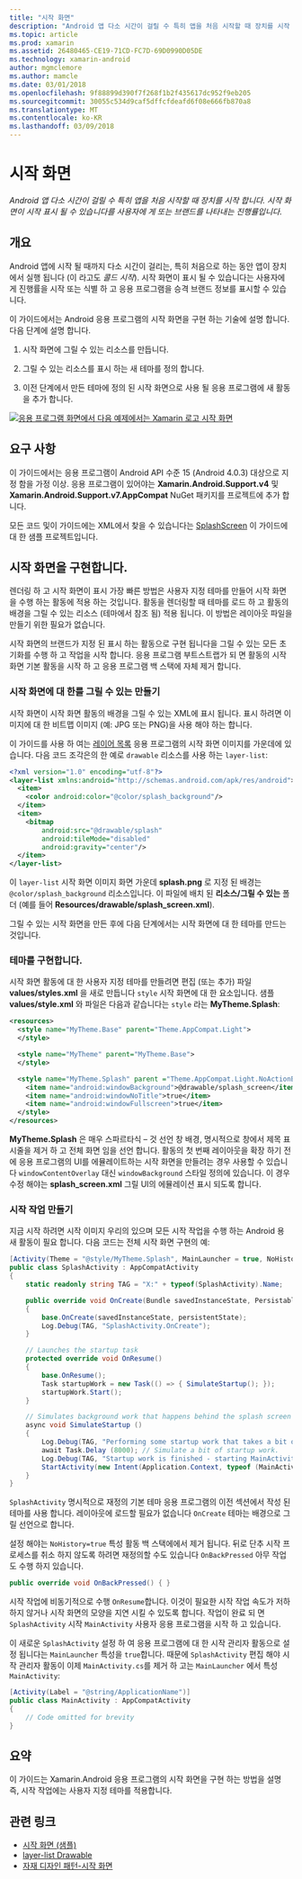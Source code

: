 ```yaml
---
title: "시작 화면"
description: "Android 앱 다소 시간이 걸릴 수 특히 앱을 처음 시작할 때 장치를 시작 합니다. 시작 화면이 시작 표시 될 수 있습니다를 사용자에 게 또는 브랜드를 나타내는 진행률입니다."
ms.topic: article
ms.prod: xamarin
ms.assetid: 26480465-CE19-71CD-FC7D-69D0990D05DE
ms.technology: xamarin-android
author: mgmclemore
ms.author: mamcle
ms.date: 03/01/2018
ms.openlocfilehash: 9f88899d390f7f268f1b2f435617dc952f9eb205
ms.sourcegitcommit: 30055c534d9caf5dffcfdeafd6f08e666fb870a8
ms.translationtype: MT
ms.contentlocale: ko-KR
ms.lasthandoff: 03/09/2018
---
```

# <a name="splash-screen"></a>시작 화면

_Android 앱 다소 시간이 걸릴 수 특히 앱을 처음 시작할 때 장치를 시작 합니다. 시작 화면이 시작 표시 될 수 있습니다를 사용자에 게 또는 브랜드를 나타내는 진행률입니다._


## <a name="overview"></a>개요

Android 앱에 시작 될 때까지 다소 시간이 걸리는, 특히 처음으로 하는 동안 앱이 장치에서 실행 됩니다 (이 라고도 _콜드 시작_). 시작 화면이 표시 될 수 있습니다는 사용자에 게 진행률을 시작 또는 식별 하 고 응용 프로그램을 승격 브랜드 정보를 표시할 수 있습니다.

이 가이드에서는 Android 응용 프로그램의 시작 화면을 구현 하는 기술에 설명 합니다. 다음 단계에 설명 합니다.

1.  시작 화면에 그릴 수 있는 리소스를 만듭니다.

2.  그릴 수 있는 리소스를 표시 하는 새 테마를 정의 합니다.

3.  이전 단계에서 만든 테마에 정의 된 시작 화면으로 사용 될 응용 프로그램에 새 활동을 추가 합니다.

[![응용 프로그램 화면에서 다음 예제에서는 Xamarin 로고 시작 화면](splash-screen-images/splashscreen-01-sml.png)](splash-screen-images/splashscreen-01.png#lightbox)


## <a name="requirements"></a>요구 사항

이 가이드에서는 응용 프로그램이 Android API 수준 15 (Android 4.0.3) 대상으로 지정 함을 가정 이상. 응용 프로그램이 있어야는 **Xamarin.Android.Support.v4** 및 **Xamarin.Android.Support.v7.AppCompat** NuGet 패키지를 프로젝트에 추가 합니다.

모든 코드 및이 가이드에는 XML에서 찾을 수 있습니다는 [SplashScreen](https://developer.xamarin.com/samples/monodroid/SplashScreen) 이 가이드에 대 한 샘플 프로젝트입니다.


## <a name="implementing-a-splash-screen"></a>시작 화면을 구현합니다.

렌더링 하 고 시작 화면이 표시 가장 빠른 방법은 사용자 지정 테마를 만들어 시작 화면을 수행 하는 활동에 적용 하는 것입니다. 활동을 렌더링할 때 테마를 로드 하 고 활동의 배경을 그릴 수 있는 리소스 (테마에서 참조 됨) 적용 됩니다. 이 방법은 레이아웃 파일을 만들기 위한 필요가 없습니다.

시작 화면의 브랜드가 지정 된 표시 하는 활동으로 구현 됩니다을 그릴 수 있는 모든 초기화를 수행 하 고 작업을 시작 합니다. 응용 프로그램 부트스트랩가 되 면 활동의 시작 화면 기본 활동을 시작 하 고 응용 프로그램 백 스택에 자체 제거 합니다.


### <a name="creating-a-drawable-for-the-splash-screen"></a>시작 화면에 대 한를 그릴 수 있는 만들기

시작 화면이 시작 화면 활동의 배경을 그릴 수 있는 XML에 표시 됩니다. 표시 하려면 이미지에 대 한 비트맵 이미지 (예: JPG 또는 PNG)을 사용 해야 하는 합니다.

이 가이드를 사용 하 여는 [레이어 목록](http://developer.android.com/guide/topics/resources/drawable-resource.html#LayerList) 응용 프로그램의 시작 화면 이미지를 가운데에 있습니다. 다음 코드 조각은의 한 예로 `drawable` 리소스를 사용 하는 `layer-list`:

```xml
<?xml version="1.0" encoding="utf-8"?>
<layer-list xmlns:android="http://schemas.android.com/apk/res/android">
  <item>
    <color android:color="@color/splash_background"/>
  </item>
  <item>
    <bitmap
        android:src="@drawable/splash"
        android:tileMode="disabled"
        android:gravity="center"/>
  </item>
</layer-list>
```

이 `layer-list` 시작 화면 이미지 화면 가운데 **splash.png** 로 지정 된 배경는 `@color/splash_background` 리소스입니다.
이 파일에 배치 된 **리소스/그릴 수 있는** 폴더 (예를 들어 **Resources/drawable/splash_screen.xml**).

그릴 수 있는 시작 화면을 만든 후에 다음 단계에서는 시작 화면에 대 한 테마를 만드는 것입니다.


### <a name="implementing-a-theme"></a>테마를 구현합니다.

시작 화면 활동에 대 한 사용자 지정 테마를 만들려면 편집 (또는 추가) 파일 **values/styles.xml** 을 새로 만듭니다 `style` 시작 화면에 대 한 요소입니다. 샘플 **values/style.xml** 와 파일은 다음과 같습니다는 `style` 라는 **MyTheme.Splash**:

```xml
<resources>
  <style name="MyTheme.Base" parent="Theme.AppCompat.Light">
  </style>

  <style name="MyTheme" parent="MyTheme.Base">
  </style>

  <style name="MyTheme.Splash" parent ="Theme.AppCompat.Light.NoActionBar">
    <item name="android:windowBackground">@drawable/splash_screen</item>
    <item name="android:windowNoTitle">true</item>
    <item name="android:windowFullscreen">true</item>
  </style>
</resources>
```

**MyTheme.Splash** 은 매우 스파르타식 &ndash; 것 선언 창 배경, 명시적으로 창에서 제목 표시줄을 제거 하 고 전체 화면 임을 선언 합니다. 활동의 첫 번째 레이아웃을 확장 하기 전에 응용 프로그램의 UI를 에뮬레이트하는 시작 화면을 만들려는 경우 사용할 수 있습니다 `windowContentOverlay` 대신 `windowBackground` 스타일 정의에 있습니다. 이 경우 수정 해야는 **splash_screen.xml** 그릴 UI의 에뮬레이션 표시 되도록 합니다.


### <a name="create-a-splash-activity"></a>시작 작업 만들기

지금 시작 하려면 시작 이미지 우리의 있으며 모든 시작 작업을 수행 하는 Android 용 새 활동이 필요 합니다. 다음 코드는 전체 시작 화면 구현의 예:

```csharp
[Activity(Theme = "@style/MyTheme.Splash", MainLauncher = true, NoHistory = true)]
public class SplashActivity : AppCompatActivity
{
    static readonly string TAG = "X:" + typeof(SplashActivity).Name;

    public override void OnCreate(Bundle savedInstanceState, PersistableBundle persistentState)
    {
        base.OnCreate(savedInstanceState, persistentState);
        Log.Debug(TAG, "SplashActivity.OnCreate");
    }

    // Launches the startup task
    protected override void OnResume()
    {
        base.OnResume();
        Task startupWork = new Task(() => { SimulateStartup(); });
        startupWork.Start();
    }

    // Simulates background work that happens behind the splash screen
    async void SimulateStartup ()
    {
        Log.Debug(TAG, "Performing some startup work that takes a bit of time.");
        await Task.Delay (8000); // Simulate a bit of startup work.
        Log.Debug(TAG, "Startup work is finished - starting MainActivity.");
        StartActivity(new Intent(Application.Context, typeof (MainActivity)));
    }
}
```

`SplashActivity` 명시적으로 재정의 기본 테마 응용 프로그램의 이전 섹션에서 작성 된 테마를 사용 합니다.
레이아웃에 로드할 필요가 없습니다 `OnCreate` 테마는 배경으로 그릴 선언으로 합니다.

설정 해야는 `NoHistory=true` 특성 활동 백 스택에에서 제거 됩니다. 뒤로 단추 시작 프로세스를 취소 하지 않도록 하려면 재정의할 수도 있습니다 `OnBackPressed` 아무 작업도 수행 하지 있습니다.

```csharp
public override void OnBackPressed() { }
```

시작 작업에 비동기적으로 수행 `OnResume`합니다. 이것이 필요한 시작 작업 속도가 저하 하지 않거나 시작 화면의 모양을 지연 시킬 수 있도록 합니다. 작업이 완료 되 면 `SplashActivity` 시작 `MainActivity` 사용자 응용 프로그램을 시작 하 고 있습니다.

이 새로운 `SplashActivity` 설정 하 여 응용 프로그램에 대 한 시작 관리자 활동으로 설정 됩니다는 `MainLauncher` 특성을 `true`합니다. 때문에 `SplashActivity` 편집 해야 시작 관리자 활동이 이제 `MainActivity.cs`를 제거 하 고는 `MainLauncher` 에서 특성 `MainActivity`:

```csharp
[Activity(Label = "@string/ApplicationName")]
public class MainActivity : AppCompatActivity
{
    // Code omitted for brevity
}
```


## <a name="summary"></a>요약

이 가이드는 Xamarin.Android 응용 프로그램의 시작 화면을 구현 하는 방법을 설명 즉, 시작 작업에는 사용자 지정 테마를 적용합니다.


## <a name="related-links"></a>관련 링크

- [시작 화면 (샘플)](https://developer.xamarin.com/samples/monodroid/SplashScreen)
- [layer-list Drawable](http://developer.android.com/guide/topics/resources/drawable-resource.html#LayerList)
- [ 자재 디자인 패턴-시작 화면](https://www.google.com/design/spec/patterns/launch-screens.html)
